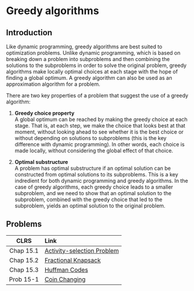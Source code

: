# Greedy algorithms

## Introduction

Like dynamic programming, greedy algorithms are best suited to optimization problems. Unlike dynamic programming, which is based on breaking down a problem into subproblems and then combining the solutions to the subproblems in order to solve the original problem, greedy algorithms make locally optimal choices at each stage with the hope of finding a global optimum. A greedy algorithm can also be used as an approximation algorithm for a problem.  

There are two key properties of a problem that suggest the use of a greedy algorithm:

1. **Greedy choice property**  
   A global optimum can be reached by making the greedy choice at each stage. That is, at each step, we make the choice that looks best at that moment, without looking ahead to see whether it is the best choice or without depending on solutions to subproblems (this is the key difference with dynamic programming). In other words, each choice is made locally, without considering the global effect of that choice.

2. **Optimal substructure**  
   A problem has optimal substructure if an optimal solution can be constructed from optimal solutions to its subproblems. This is a key indredient for both dynamic programming and greedy algorithms. In the case of greedy algorithms, each greedy choice leads to a smaller subproblem, and we need to show that an optimal solution to the subproblem, combined with the greedy choice that led to the subproblem, yields an optimal solution to the original problem.  

## Problems

|**CLRS** | **Link** |
|:---:|:---|
| Chap 15.1 | [Activity-selection Problem](https://github.com/pl3onasm/AADS/tree/main/algorithms/greedy/activity-selection)
| Chap 15.2 | [Fractional Knapsack](https://github.com/pl3onasm/AADS/tree/main/algorithms/greedy/fract-knapsack)
| Chap 15.3 | [Huffman Codes](https://github.com/pl3onasm/AADS/tree/main/algorithms/greedy/huffman)
| Prob 15-1 | [Coin Changing](https://github.com/pl3onasm/AADS/tree/main/algorithms/greedy/coin-changing)
